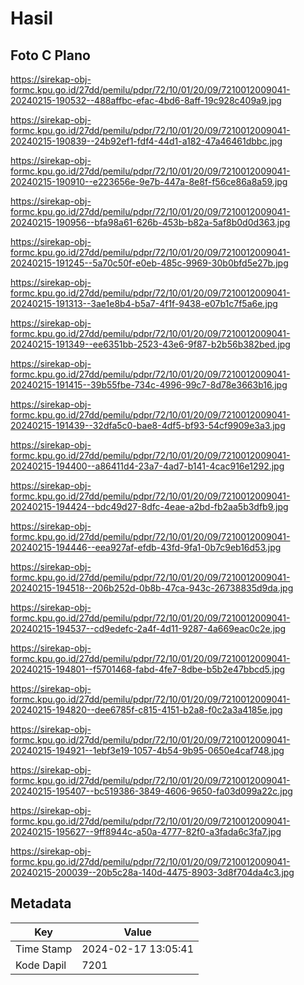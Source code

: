 # Hasil

## Foto C Plano

https://sirekap-obj-formc.kpu.go.id/27dd/pemilu/pdpr/72/10/01/20/09/7210012009041-20240215-190532--488affbc-efac-4bd6-8aff-19c928c409a9.jpg

https://sirekap-obj-formc.kpu.go.id/27dd/pemilu/pdpr/72/10/01/20/09/7210012009041-20240215-190839--24b92ef1-fdf4-44d1-a182-47a46461dbbc.jpg

https://sirekap-obj-formc.kpu.go.id/27dd/pemilu/pdpr/72/10/01/20/09/7210012009041-20240215-190910--e223656e-9e7b-447a-8e8f-f56ce86a8a59.jpg

https://sirekap-obj-formc.kpu.go.id/27dd/pemilu/pdpr/72/10/01/20/09/7210012009041-20240215-190956--bfa98a61-626b-453b-b82a-5af8b0d0d363.jpg

https://sirekap-obj-formc.kpu.go.id/27dd/pemilu/pdpr/72/10/01/20/09/7210012009041-20240215-191245--5a70c50f-e0eb-485c-9969-30b0bfd5e27b.jpg

https://sirekap-obj-formc.kpu.go.id/27dd/pemilu/pdpr/72/10/01/20/09/7210012009041-20240215-191313--3ae1e8b4-b5a7-4f1f-9438-e07b1c7f5a6e.jpg

https://sirekap-obj-formc.kpu.go.id/27dd/pemilu/pdpr/72/10/01/20/09/7210012009041-20240215-191349--ee6351bb-2523-43e6-9f87-b2b56b382bed.jpg

https://sirekap-obj-formc.kpu.go.id/27dd/pemilu/pdpr/72/10/01/20/09/7210012009041-20240215-191415--39b55fbe-734c-4996-99c7-8d78e3663b16.jpg

https://sirekap-obj-formc.kpu.go.id/27dd/pemilu/pdpr/72/10/01/20/09/7210012009041-20240215-191439--32dfa5c0-bae8-4df5-bf93-54cf9909e3a3.jpg

https://sirekap-obj-formc.kpu.go.id/27dd/pemilu/pdpr/72/10/01/20/09/7210012009041-20240215-194400--a86411d4-23a7-4ad7-b141-4cac916e1292.jpg

https://sirekap-obj-formc.kpu.go.id/27dd/pemilu/pdpr/72/10/01/20/09/7210012009041-20240215-194424--bdc49d27-8dfc-4eae-a2bd-fb2aa5b3dfb9.jpg

https://sirekap-obj-formc.kpu.go.id/27dd/pemilu/pdpr/72/10/01/20/09/7210012009041-20240215-194446--eea927af-efdb-43fd-9fa1-0b7c9eb16d53.jpg

https://sirekap-obj-formc.kpu.go.id/27dd/pemilu/pdpr/72/10/01/20/09/7210012009041-20240215-194518--206b252d-0b8b-47ca-943c-26738835d9da.jpg

https://sirekap-obj-formc.kpu.go.id/27dd/pemilu/pdpr/72/10/01/20/09/7210012009041-20240215-194537--cd9edefc-2a4f-4d11-9287-4a669eac0c2e.jpg

https://sirekap-obj-formc.kpu.go.id/27dd/pemilu/pdpr/72/10/01/20/09/7210012009041-20240215-194801--f5701468-fabd-4fe7-8dbe-b5b2e47bbcd5.jpg

https://sirekap-obj-formc.kpu.go.id/27dd/pemilu/pdpr/72/10/01/20/09/7210012009041-20240215-194820--dee6785f-c815-4151-b2a8-f0c2a3a4185e.jpg

https://sirekap-obj-formc.kpu.go.id/27dd/pemilu/pdpr/72/10/01/20/09/7210012009041-20240215-194921--1ebf3e19-1057-4b54-9b95-0650e4caf748.jpg

https://sirekap-obj-formc.kpu.go.id/27dd/pemilu/pdpr/72/10/01/20/09/7210012009041-20240215-195407--bc519386-3849-4606-9650-fa03d099a22c.jpg

https://sirekap-obj-formc.kpu.go.id/27dd/pemilu/pdpr/72/10/01/20/09/7210012009041-20240215-195627--9ff8944c-a50a-4777-82f0-a3fada6c3fa7.jpg

https://sirekap-obj-formc.kpu.go.id/27dd/pemilu/pdpr/72/10/01/20/09/7210012009041-20240215-200039--20b5c28a-140d-4475-8903-3d8f704da4c3.jpg


## Metadata

| Key        | Value               |
| ---------- | ------------------- |
| Time Stamp | 2024-02-17 13:05:41 |
| Kode Dapil | 7201                |




